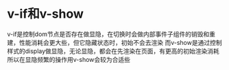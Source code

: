 <!--
 * @Descriptios  : 
 * @Author       : maps131_liaoxing
 * @Date         : 2021-07-20 08:07:52
 * @LastEditors  : maps131_liaoxing
 * @LastEditTime : 2021-07-20 08:18:59
 * @FilePath     : \进击的面试\57-v-if和v-show.md
-->
# v-if和v-show
v-if是控制dom节点是否存在做显隐，在切换时会做内部事件子组件的销毁和重建，性能消耗会更大些，但它隐藏状态时，初始不会去渲染
而v-show是通过控制样式的display做显隐，无论显隐，都会在先渲染在页面，有更高的初始渲染消耗
所以在显隐频繁的操作用v-show会较为合适些